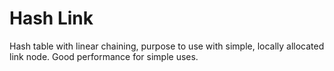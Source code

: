 # Hash Link

Hash table with linear chaining, purpose to use with simple, locally allocated link node.
Good performance for simple uses.